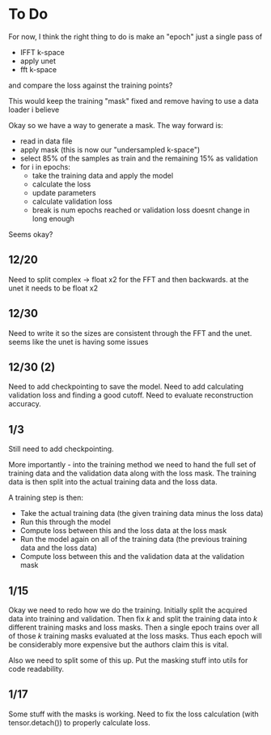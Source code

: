 # To Do

For now, I think the right thing to do is make an "epoch" just a single pass of 
 - IFFT k-space
 - apply unet
 - fft k-space

and compare the loss against the training points?

This would keep the training "mask" fixed and remove having to use a data loader i believe

Okay so we have a way to generate a mask. The way forward is:

 - read in data file
 - apply mask (this is now our "undersampled k-space")
 - select 85% of the samples as train and the remaining 15% as validation
 - for i in epochs:
   - take the training data and apply the model
   - calculate the loss
   - update parameters
   - calculate validation loss
   - break is num epochs reached or validation loss doesnt change in long enough

Seems okay?

## 12/20
Need to split complex -> float x2 for the FFT and then backwards. at the unet it needs to be float x2

## 12/30
Need to write it so the sizes are consistent through the FFT and the unet. seems like the unet is having some issues

## 12/30 (2)
Need to add checkpointing to save the model. Need to add calculating validation loss and finding a good cutoff. Need to evaluate reconstruction accuracy.

## 1/3
Still need to add checkpointing.

More importantly - into the training method we need to hand the full set of training data and the validation data along with the loss mask. The training data is then split into the actual training data and the loss data.

A training step is then:
  - Take the actual training data (the given training data minus the loss data)
  - Run this through the model
  - Compute loss between this and the loss data at the loss mask
  - Run the model again on all of the training data (the previous training data and the loss data)
  - Compute loss between this and the validation data at the validation mask


## 1/15
Okay we need to redo how we do the training. Initially split the acquired data into training and validation. Then fix $k$ and split the training data into $k$ different training masks and loss masks. Then a single epoch trains over all of those $k$ training masks evaluated at the loss masks. Thus each epoch will be considerably more expensive but the authors claim this is vital.

Also we need to split some of this up. Put the masking stuff into utils for code readability.

## 1/17
Some stuff with the masks is working. Need to fix the loss calculation (with tensor.detach()) to properly calculate loss.

